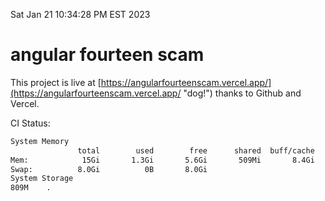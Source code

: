 Sat Jan 21 10:34:28 PM EST 2023

# angular fourteen scam


This project is live at [https://angularfourteenscam.vercel.app/](https://angularfourteenscam.vercel.app/ "dog!") thanks to Github and Vercel.

CI Status: 

```bash
System Memory
               total        used        free      shared  buff/cache   available
Mem:            15Gi       1.3Gi       5.6Gi       509Mi       8.4Gi        13Gi
Swap:          8.0Gi          0B       8.0Gi
System Storage
809M	.
```
```bash
